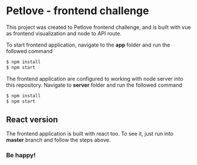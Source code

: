 # Petlove - frontend challenge

This project was created to Petlove frontend challenge, and is built with vue as frontend visualization and node to API route.

To start frontend application, navigate to the **app** folder and run the followed command

```bash
$ npm install
$ npm start
```

The frontend application are configured to working with node server into this repository. Navigate to **server** folder and run the followed command

```bash
$ npm install
$ npm start
```

## React version

The frontend application is built with react too. To see it, just run into **master** branch and follow the steps above.

### Be happy!